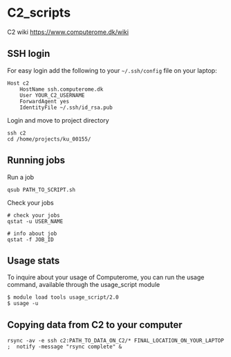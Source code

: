 # C2_scripts

C2 wiki https://www.computerome.dk/wiki

## SSH login

For easy login add the following to your `~/.ssh/config` file on your laptop:
```
Host c2
    HostName ssh.computerome.dk
    User YOUR_C2_USERNAME
    ForwardAgent yes
    IdentityFile ~/.ssh/id_rsa.pub
```

Login and move to project directory
```
ssh c2
cd /home/projects/ku_00155/
```

## Running jobs

Run a job
```
qsub PATH_TO_SCRIPT.sh
```

Check your jobs
```
# check your jobs
qstat -u USER_NAME

# info about job
qstat -f JOB_ID
```

## Usage stats
To inquire about your usage of Computerome, you can run the usage command, available through the usage_script module
```
$ module load tools usage_script/2.0
$ usage -u
```

## Copying data from C2 to your computer

```
rsync -av -e ssh c2:PATH_TO_DATA_ON_C2/* FINAL_LOCATION_ON_YOUR_LAPTOP ;  notify -message "rsync complete" &
```
